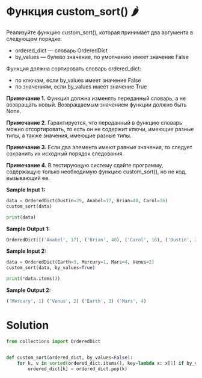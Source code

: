 # Функция custom_sort() 🌶️

Реализуйте функцию custom_sort(), которая принимает два аргумента в следующем порядке:

* ordered_dict — словарь OrderedDict
* by_values — булево значение, по умолчанию имеет значение False

Функция должна сортировать словарь ordered_dict:

* по ключам, если by_values имеет значение False
* по значениям, если by_values имеет значение True

**Примечание 1.** Функция должна изменять переданный словарь, а не возвращать новый. Возвращаемым значением функции
должно быть None.

**Примечание 2**. Гарантируется, что переданный в функцию словарь можно отсортировать, то есть он не содержит ключи,
имеющие разные типы, а также значения, имеющие разные типы.

**Примечание 3.** Если два элемента имеют равные значения, то следует сохранить их исходный порядок следования.

**Примечание 4.** В тестирующую систему сдайте программу, содержащую только необходимую функцию custom_sort(), но не
код, вызывающий ее.

**Sample Input 1:**

```python
data = OrderedDict(Dustin=29, Anabel=17, Brian=40, Carol=16)
custom_sort(data)

print(data)
```

**Sample Output 1:**

```python
OrderedDict([('Anabel', 17), ('Brian', 40), ('Carol', 16), ('Dustin', 29)])
```

**Sample Input 2:**

```python
data = OrderedDict(Earth=3, Mercury=1, Mars=4, Venus=2)
custom_sort(data, by_values=True)

print(*data.items())
```

**Sample Output 2:**

```python
('Mercury', 1) ('Venus', 2) ('Earth', 3) ('Mars', 4)
```

# Solution

```python
from collections import OrderedDict


def custom_sort(ordered_dict, by_values=False):
    for k, v in sorted(ordered_dict.items(), key=lambda x: x[1] if by_values else x[0]):
        ordered_dict[k] = ordered_dict.pop(k)
```